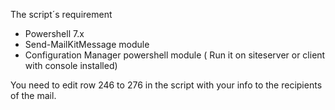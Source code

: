 The script´s requirement
- Powershell 7.x
- Send-MailKitMessage module
- Configuration Manager powershell module ( Run it on siteserver or client with console installed)

You need to edit row 246 to 276 in the script with your info to the recipients of the mail.
